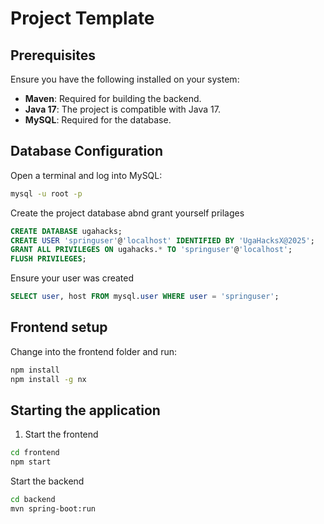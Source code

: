 # Project Template

## Prerequisites
Ensure you have the following installed on your system:
- **Maven**: Required for building the backend.
- **Java 17**: The project is compatible with Java 17.
- **MySQL**: Required for the database.

## Database Configuration

Open a terminal and log into MySQL:
   ```sh
   mysql -u root -p
   ```
Create the project database abnd grant yourself prilages
```sql
CREATE DATABASE ugahacks;
CREATE USER 'springuser'@'localhost' IDENTIFIED BY 'UgaHacksX@2025';
GRANT ALL PRIVILEGES ON ugahacks.* TO 'springuser'@'localhost';
FLUSH PRIVILEGES;
```

Ensure your user was created
```sql
SELECT user, host FROM mysql.user WHERE user = 'springuser';
```

## Frontend setup
Change into the frontend folder and run:
```sh
npm install
npm install -g nx
```

## Starting the application
1. Start the frontend
```sh
cd frontend
npm start
```

Start the backend
```sh
cd backend
mvn spring-boot:run
```
